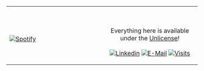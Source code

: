 <table width="100%"> 
  <tr>
  <td width="50%">
      
&nbsp; <br> [![Spotify](https://novatorem-paolamag.vercel.app/api/spotify)](https://open.spotify.com/user/omnitenebris)

  </td>
  <td width="50%">

<br><p align="center">Everything here is available under the [Unlicense](https://choosealicense.com/licenses/unlicense/)!<br><br>
  [![Linkedin](https://img.shields.io/badge/linked-in-369?style=flat-square&logo=linkedin&logoColor=white&color=blue)](https://www.linkedin.com/in/andrew-novac)
  [![E-Mail](https://img.shields.io/badge/email-reveal-2a8?style=flat-square&logo=gmail&logoColor=white)](https://mailhide.io/e/5ck1H)
  [![Visits](https://komarev.com/ghpvc/?username=novatorem&logo=GitHub&label=github%20visits&color=336699&logoColor=white&style=flat-square)](https://github.com/novatorem)
</p>
  </td>
  </table>

[//]: <> (The `&nbsp;` is to have Aphelion take up more space)
[//]: <> (Old Visits: https://badges.pufler.dev/visits/novatorem/novatorem?logo=GitHub&label=github%20visits&color=336699&logoColor=white&style=flat-square)

